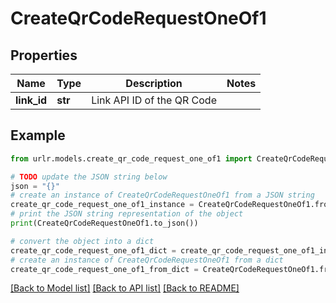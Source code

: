 # CreateQrCodeRequestOneOf1


## Properties

Name | Type | Description | Notes
------------ | ------------- | ------------- | -------------
**link_id** | **str** | Link API ID of the QR Code | 

## Example

```python
from urlr.models.create_qr_code_request_one_of1 import CreateQrCodeRequestOneOf1

# TODO update the JSON string below
json = "{}"
# create an instance of CreateQrCodeRequestOneOf1 from a JSON string
create_qr_code_request_one_of1_instance = CreateQrCodeRequestOneOf1.from_json(json)
# print the JSON string representation of the object
print(CreateQrCodeRequestOneOf1.to_json())

# convert the object into a dict
create_qr_code_request_one_of1_dict = create_qr_code_request_one_of1_instance.to_dict()
# create an instance of CreateQrCodeRequestOneOf1 from a dict
create_qr_code_request_one_of1_from_dict = CreateQrCodeRequestOneOf1.from_dict(create_qr_code_request_one_of1_dict)
```
[[Back to Model list]](../README.md#documentation-for-models) [[Back to API list]](../README.md#documentation-for-api-endpoints) [[Back to README]](../README.md)


